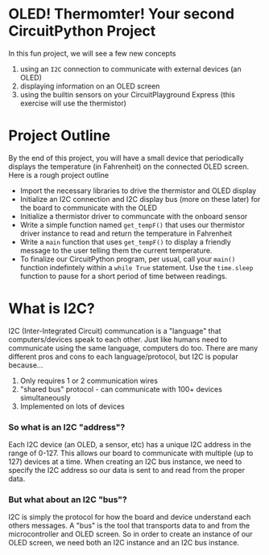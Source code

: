 # OLED! Thermomter! Your second CircuitPython Project
In this fun project, we will see a few new concepts
1. using an `I2C` connection to communicate with external devices (an OLED)
2. displaying information on an OLED screen
3. using the builtin sensors on your CircuitPlayground Express (this exercise will use the thermistor)

# Project Outline
By the end of this project, you will have a small device that periodically displays the temperature (in Fahrenheit) on the connected OLED screen.
Here is a rough project outline
- Import the necessary libraries to drive the thermistor and OLED display
- Initialize an I2C connection and I2C display bus (more on these later) for the board to communicate with the OLED
- Initialize a thermistor driver to communcate with the onboard sensor
- Write a simple function named `get_tempF()` that uses our thermistor driver instance to read and return the temperature in Fahrenheit
- Write a `main` function that uses `get_tempF()` to display a friendly message to the user telling them the current temperature.
- To finalize our CircuitPython program, per usual, call your `main()` function indefintely within a `while True` statement. Use the `time.sleep` function to pause for a short period of time between readings. 

# What is I2C?
I2C (Inter-Integrated Circuit) communcation is a "language" that computers/devices speak to each other. 
Just like humans need to communicate using the same language, computers do too.
There are many different pros and cons to each language/protocol, but I2C is popular because...
1. Only requires 1 or 2 communication wires
2. "shared bus" protocol - can communicate with 100+ devices simultaneously
3. Implemented on lots of devices
### So what is an I2C "address"?
Each I2C device (an OLED, a sensor, etc) has a unique I2C address in the range of 0-127. 
This allows our board to communicate with multiple (up to 127) devices at a time.
When creating an I2C bus instance, we need to specify the I2C address so our data is sent to and read from the proper data.
### But what about an I2C "bus"?
I2C is simply the protocol for how the board and device understand each others messages.
A "bus" is the tool that transports data to and from the microcontroller and OLED screen.
So in order to create an instance of our OLED screen, we need both an I2C instance and an I2C bus instance. 
